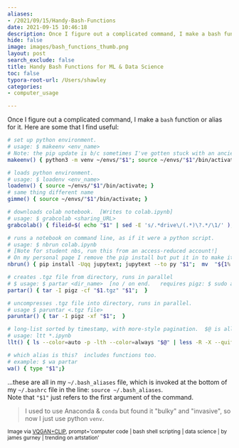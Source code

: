 ```yaml
---
aliases:
- /2021/09/15/Handy-Bash-Functions
date: 2021-09-15 10:46:18
description: Once I figure out a complicated command, I make a bash function for it
hide: false
image: images/bash_functions_thumb.png
layout: post
search_exclude: false
title: Handy Bash Functions for ML & Data Science
toc: false
typora-root-url: /Users/shawley
categories:
- computer_usage

---
```


Once I figure out a complicated command, I make a `bash` function or alias for it.
Here are some that I find useful:

```bash
# set up python environment.
# usage: $ makeenv <env_name>
# Note: the pip update is b/c sometimes I've gotten stuck with an ancient pip where nothing works!
makeenv() { python3 -m venv ~/envs/"$1"; source ~/envs/"$1"/bin/activate; python3 -m pip install pip -Uqq; }

# loads python environment.  
# usage: $ loadenv <env_name>
loadenv() { source ~/envs/"$1"/bin/activate; }
# same thing different name
gimme() { source ~/envs/"$1"/bin/activate; }

# downloads colab notebook.  [Writes to colab.ipynb]
# usage: $ grabcolab <sharing_URL>    
grabcolab() { fileid=$( echo "$1" | sed -E 's/.*drive\/(.*)\?.*/\1/' ); wget -O colab.ipynb 'https://docs.google.com/uc?export=download&id='$fileid; }

# runs a notebook on command line, as if it were a python script.  
# usage: $ nbrun colab.ipynb  
# [Note for student nbs, run this from an access-reduced account!]
# On my personal page I remove the pip install but put it in to make it handy for students
nbrun() { pip install -Uqq jupytext; jupytext --to py "$1";  mv  "${1%.*}".py run_this.ipy; ipython run_this.ipy;}

# creates .tgz file from directory, runs in parallel
# $ usage: $ partar <dir_name>  [no / on end.   requires pigz: $ sudo apt install pigz
partar() { tar -I pigz -cf "$1.tgz" "$1";  }

# uncompresses .tgz file into directory, runs in parallel.
# usage $ paruntar <.tgz file>
paruntar() { tar -I pigz -xf "$1";  }  

# long-list sorted by timestamp, with more-style pagination.  $@ is all arguments.
# usage: ltt *.ipynb
llt() { ls --color=auto -p -lth --color=always "$@" | less -R -X --quit-if-one-screen; }

# which alias is this?  includes functions too.  
# example: $ wa partar
wa() { type "$1";}
```

...these are all in my `~/.bash_aliases` file, which is invoked at the bottom of my `~/.bashrc`
file in the line: `source ~/.bash_aliases`.  
Note that `"$1"` just refers to the first argument of the command.


> I used to use Anaconda & `conda` but found it "bulky" and "invasive", so now I just use python `venv`.


<small>Image via [VQGAN+CLIP](https://colab.research.google.com/drive/10a9adSTzNtZvp7_2OkYFVFICND2m2iEk?usp=sharing), prompt='computer code | bash shell  scripting | data science  | by james gurney | trending on artstation'</small>
